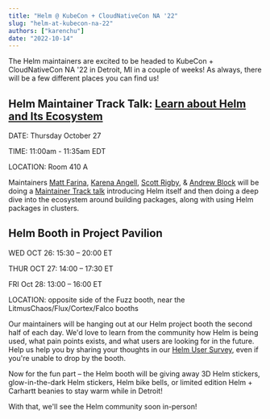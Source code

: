 ```yaml
---
title: "Helm @ KubeCon + CloudNativeCon NA '22"
slug: "helm-at-kubecon-na-22"
authors: ["karenchu"]
date: "2022-10-14"
---
```


The Helm maintainers are excited to be headed to KubeCon + CloudNativeCon NA '22 in Detroit, MI in a couple of weeks! As always, there will be a few different places you can find us!

<!-- truncate -->

## Helm Maintainer Track Talk: [Learn about Helm and Its Ecosystem](https://sched.co/182Ns)

DATE: Thursday October 27

TIME: 11:00am - 11:35am EDT

LOCATION: Room 410 A

Maintainers [Matt Farina](https://twitter.com/mattfarina), [Karena Angell](https://twitter.com/karenaangell), [Scott Rigby](https://twitter.com/r6by), & [Andrew Block](https://twitter.com/sabre1041) will be doing a [Maintainer Track talk](https://sched.co/182Ns) introducing Helm itself and then doing a deep dive into the ecosystem around building packages, along with using Helm packages in clusters. 

## Helm Booth in Project Pavilion

WED OCT 26: 15:30 – 20:00 ET

THUR OCT 27: 14:00 – 17:30 ET

FRI Oct 28: 13:00 – 16:00 ET

LOCATION: opposite side of the Fuzz booth, near the LitmusChaos/Flux/Cortex/Falco booths

Our maintainers will be hanging out at our Helm project booth the second half of each day. We'd love to learn from the community how Helm is being used, what pain points exists, and what users are looking for in the future. Help us help you by sharing your thoughts in our [Helm User Survey](https://docs.google.com/forms/d/e/1FAIpQLSeR9fSlWShh49_URhAEPA88JVjlPiz1441CA1B2ySJGZg1dzQ/viewform), even if you're unable to drop by the booth. 

Now for the fun part – the Helm booth will be giving away 3D Helm stickers, glow-in-the-dark Helm stickers, Helm bike bells, or limited edition Helm + Carhartt beanies to stay warm while in Detroit!

With that, we'll see the Helm community soon in-person! 
